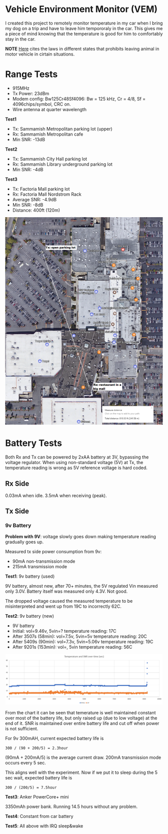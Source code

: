 # Vehicle Environment Monitor (VEM)

I created this project to remotely monitor temperature in my car when I bring
my dog on a trip and have to leave him tempororaly in the car. This gives me
a piece of mind knowing that the temperature is good for him to comfortably 
stay in the car.

**NOTE** [Here][1] cites the laws in different states that prohibits leaving
animal in motor vehicle in cirtain situations. 

# Range Tests

* 915MHz
* Tx Power: 23dBm
* Modem config: Bw125Cr48Sf4096: Bw = 125 kHz, Cr = 4/8, Sf = 4096chips/symbol,
  CRC on.
* Wire antenna at quarter wavelength

**Test1**

* Tx: Sammamish Metropolitan parking lot (upper)
* Rx: Sammamish Metropolitan cafe
* Min SNR: -13dB


**Test2**

* Tx: Sammamish City Hall parking lot
* Rx: Sammamish Library underground parking lot
* Min SNR: -4dB


**Test3**

* Tx: Factoria Mall parking lot
* Rx: Factoria Mall Nordstrom Rack
* Average SNR: -4.9dB
* Min SNR: -8dB
* Distance: 400ft (120m)

![factoria test][3]

# Battery Tests

Both Rx and Tx can be powered by 2xAA battery at 3V, bypassing the voltage regulator.
When using non-standard voltage (5V) at Tx, the temperature reading is wrong as 5V
reference voltage is hard coded.


## Rx Side

0.03mA when idle. 3.5mA when receiving (peak).


## Tx Side

### 9v Battery

**Problem with 9V**: voltage slowly goes down making temperature reading
gradually goes up.

Measured tx side power consumption from 9v:

* 90mA non-transmission mode
* 215mA transmission mode


**Test1**: 9v battery (used)

9V battery, almost new, after 70+ minutes, the 5V regulated Vin measured only 3.0V. 
Battery itself was measured only 4.3V. Not good.

The dropped voltage caused the measured temperature to be misinterpreted and
went up from 19C to incorrectly 62C.


**Test2**: 9v battery (new)

* 9V battery
* Initial: vol=9.46v, 5vin=? temperature reading: 17C
* After 3507s (58min): vol=7.5v, 5vin=5v temperature reading: 20C
* After 5409s (90min): vol=7.3v, 5vin=5.06v temperature reading: 19C
* After 9201s (153min): vol=, 5vin temperature reading: 56C

![Temerature and SNR over time][2]

From the chart it can be seen that temerature is well maintained constant over
most of the battery life, but only raised up (due to low voltage) at the end of
it. SNR is maintained over entire battery life and cut off when power is not
sufficient.

For 9v 300mAH, current expected battery life is

    300 / (90 + 200/5) = 2.3hour

(90mA + 200mA/5) is the average current draw. 200mA transmission mode occurs every 5 sec.

This aligns well with the experiment. Now if we put it to sleep during the 5 sec wait, expected
battery life is

    300 / (200/5) = 7.5hour


**Test3**: Anker PowerCore+ mini

3350mAh power bank. Running 14.5 hours without any problem.


**Test4**: Constant from car battery

**Test5**: All above with IRQ sleep&wake


[1]: http://blog.gopetfriendly.com/is-it-illegal-to-leave-your-pet-alone-in-the-car/
[2]: doc/temperature_time.png
[3]: doc/factoria.png
